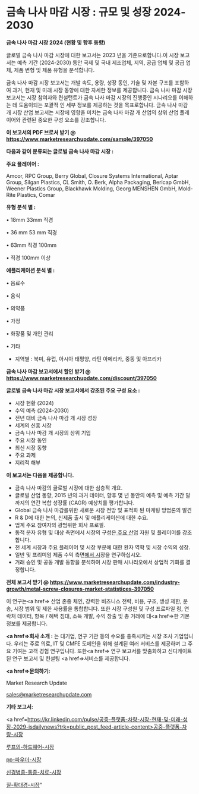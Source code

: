 # 금속 나사 마감 시장 : 규모 및 성장 2024-2030

<strong>금속 나사 마감 시장 2024 (현황 및 향후 동향)</strong>

글로벌 금속 나사 마감 시장에 대한 보고서는 2023 년을 기준으로합니다.이 시장 보고서는 예측 기간 (2024-2030) 동안 국제 및 국내 제조업체, 지역, 공급 업체 및 공급 업체, 제품 변형 및 제품 유형을 분석합니다.

금속 나사 마감 시장 보고서는 개발 속도, 용량, 성장 동인, 기술 및 자본 구조를 포함하여 과거, 현재 및 미래 시장 동향에 대한 자세한 정보를 제공합니다. 금속 나사 마감 시장 보고서는 시장 참여자와 컨설턴트가 금속 나사 마감 시장의 진행중인 시나리오를 이해하는 데 도움이되는 포괄적 인 세부 정보를 제공하는 것을 목표로합니다. 금속 나사 마감 개 시장 산업 보고서는 시장에 영향을 미치는 금속 나사 마감 개 산업의 상위 산업 플레이어와 관련된 중요한 구성 요소를 강조합니다.



<strong>이 보고서의 PDF 브로셔 받기 @ <a href=https://www.marketresearchupdate.com/sample/397050>https://www.marketresearchupdate.com/sample/397050</a></strong>



<strong>다음과 같이 분류되는 글로벌 금속 나사 마감 시장 :</strong>



<strong>주요 플레이어 :</strong>

Amcor, RPC Group, Berry Global, Closure Systems International, Aptar Group, Silgan Plastics, CL Smith, O. Berk, Alpha Packaging, Bericap GmbH, Weener Plastics Group, Blackhawk Molding, Georg MENSHEN GmbH, Mold-Rite Plastics, Comar



<strong>유형 분석 별 :</strong>

• 18mm 33mm 직경

• 36 mm 53 mm 직경

• 63mm 직경 100mm

• 직경 100mm 이상



<strong>애플리케이션 분석 별 :</strong>

• 음료수

• 음식

• 의약품

• 가정

• 화장품 및 개인 관리

• 기타

<ul>
  <li>지역별 : 북미, 유럽, 아시아 태평양, 라틴 아메리카, 중동 및 아프리카</li>
</ul>


<strong>금속 나사 마감 보고서에서 할인 받기 @ <a href=https://www.marketresearchupdate.com/discount/397050>https://www.marketresearchupdate.com/discount/397050</a></strong>



<strong>글로벌 금속 나사 마감 시장 보고서에서 강조된 주요 구성 요소 :</strong>
<ul>
  <li>시장 현황 (2024)</li>
  <li>수익 예측 (2024-2030)</li>
  <li>전년 대비 금속 나사 마감 개 시장 성장</li>
  <li>세계의 신흥 시장</li>
  <li>금속 나사 마감 개 시장의 상위 기업</li>
  <li>주요 시장 동인</li>
  <li>최신 시장 동향</li>
  <li>주요 과제</li>
  <li>지리적 해부</li>
</ul>


<strong>이 보고서는 다음을 제공합니다.</strong>
<ul>
  <li>금속 나사 마감의 글로벌 시장에 대한 심층적 개요.</li>
  <li>글로벌 산업 동향, 2015 년의 과거 데이터, 향후 몇 년 동안의 예측 및 예측 기간 말까지의 연간 복합 성장률 (CAGR) 예상치를 평가합니다.</li>
  <li>Global 금속 나사 마감를위한 새로운 시장 전망 및 표적화 된 마케팅 방법론의 발견</li>
  <li>R &amp; D에 대한 논의, 신제품 출시 및 애플리케이션에 대한 수요.</li>
  <li>업계 주요 참여자의 광범위한 회사 프로필.</li>
  <li>동적 분자 유형 및 대상 측면에서 시장의 구성은<a href=> 주요 산</a>업 자원 및 플레이어를 강조합니다.</li>
  <li>전 세계 시장과 주요 플레이어 및 시장 부문에 대한 환자 역학 및 시장 수익의 성장.</li>
  <li>일반 및 프리미엄 제품 수익 측면<a href=>에서 시</a>장을 연구하십시오.</li>
  <li>거래 승인 및 공동 개발 동향을 분석하여 시장 판매 시나리오에서 상업적 기회를 결정합니다.</li>
</ul>



<strong>전체 보고서 받기 @ <a href=https://www.marketresearchupdate.com/industry-growth/metal-screw-closures-market-statistices-397050>https://www.marketresearchupdate.com/industry-growth/metal-screw-closures-market-statistices-397050</a></strong>

이 연구는<a href=> 산업 존중</a> 체인, 강력한 비즈니스 전략, 비용, 구조, 생성 제한, 운송, 시장 범위 및 제한 사용률을 통합합니다. 또한 시장 구성원 및 구성 프로파일 링, 연락처 데이터, 항목 / 혜택 침대, 소득 개발, 수익 창출 및 총 거래에 대<a href=>한 기본 </a>정보를 제공합니다.



<strong><a href=>회사 소</a>개 :</strong>
는 대기업, 연구 기관 등의 수요를 충족시키는 시장 조사 기업입니다. 우리는 주로 의료, IT 및 CMFE 도메인을 위해 설계된 여러 서비스를 제공하며 그 주요 기여는 고객 경험 연구입니다. 또한<a href=> 연구 보</a>고서를 맞춤화하고 신디케이트 된 연구 보고서 및 컨설팅 <a href=>서비스</a>를 제공합니다.



<strong><a href=>문의하기:</a></strong>

Market Research Update

sales@marketresearchupdate.com



<strong>기타 보고서:</strong>

<a href=https://kr.linkedin.com/pulse/공중-플랫폼-차량-시장-현재-및-미래-성장-2029-isdailynews?trk=public_post_feed-article-content>공중-플랫폼-차량-시장</a>

<a href=https://www.linkedin.com/pulse/루프의-하드웨어-시장-규모-및-성장-2023-analytics-alchemy-360-analysis/>루프의-하드웨어-시장</a>

<a href=https://www.linkedin.com/pulse/pp-파우더-시장-동향-및-성장-전망-consumer-connection-chronicles-24--ljwjf/>pp-파우더-시장</a>

<a href=https://www.linkedin.com/pulse/신경병증-통증-치료-시장-경쟁-분석-및-성장-잠재력-2029-trend-tracking-tips-360-analysis-inwhf/>신경병증-통증-치료-시장</a>

<a href=https://www.linkedin.com/pulse/질-확대경-시장-경쟁-분석-및-성장-잠재력-2030-isdailynews-fgqjc/>질-확대경-시장</a>"
